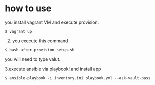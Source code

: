 # how to use 

you install vagrant VM and execute provision.
```
$ vagrant up
```

2. you execute this command
```
$ bash after_provision_setup.sh
```
you will need to type valut.

3.execute ansible via playbook! and install app
```
$ ansible-playbook -i inventory.ini playbook.yml --ask-vault-pass
```
